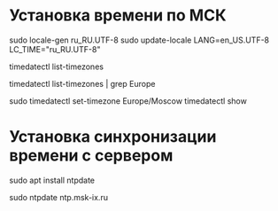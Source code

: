 # Установка времени по МСК

<!-- Для того, чтобы дата в консоли отображалась на русском языке, а время в 24-х часовом формате, достаточно сформировать locale ru_RU и изменить только формат времени, оставив все остальное на английском языке. -->

sudo locale-gen ru_RU.UTF-8
sudo update-locale LANG=en_US.UTF-8 LC_TIME="ru_RU.UTF-8"

<!-- После этого необходимо завершить сеанс пользователя и залогиниться снова, чтобы изменение формата вступило в силу. -->

<!-- Установить часовой пояс можно с помощью утилит timedatectl. С их же помощью можно перед этим посмотреть список доступных зон. Например, так: -->

timedatectl list-timezones

<!-- Вы увидите длинный список временных зон, состоящий из 348 строк. Его можно будет скролить, либо сразу ограничить вывод нужным вам диапазоном. -->

timedatectl list-timezones | grep Europe

<!-- Список часовых поясов -->

<!-- После того, как выбрали зону, изменяем текущий часовой пояс. -->

sudo timedatectl set-timezone Europe/Moscow
timedatectl show

# Установка синхронизации времени с сервером

<!-- Первый и самый простой способ синхронизации времени в ubuntu — воспользоваться известной утилитой ntpdate. -->

sudo apt install ntpdate

<!-- В качестве параметра ntpdate принимает адрес сервера точного времени, с которого будет произведена синхронизация локальных часов. Я предлагаю воспользоваться популярным пулом серверов точного времени — pool.ntp.org. -->

sudo ntpdate ntp.msk-ix.ru
